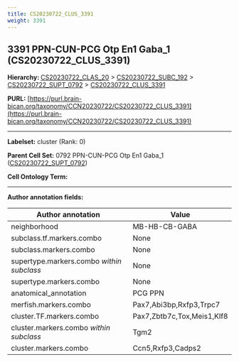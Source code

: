 ```yaml
---
title: CS20230722_CLUS_3391
weight: 3391
---
```

## 3391 PPN-CUN-PCG Otp En1 Gaba_1 (CS20230722_CLUS_3391)
<b>Hierarchy: </b>
[CS20230722_CLAS_20](../CS20230722_CLAS_20) >
[CS20230722_SUBC_192](../CS20230722_SUBC_192) >
[CS20230722_SUPT_0792](../CS20230722_SUPT_0792) >
[CS20230722_CLUS_3391](../CS20230722_CLUS_3391)

**PURL:** [https://purl.brain-bican.org/taxonomy/CCN20230722/CS20230722_CLUS_3391](https://purl.brain-bican.org/taxonomy/CCN20230722/CS20230722_CLUS_3391)

---


**Labelset:** cluster (Rank: 0)

**Parent Cell Set:** 0792 PPN-CUN-PCG Otp En1 Gaba_1 ([CS20230722_SUPT_0792](../CS20230722_SUPT_0792))



**Cell Ontology Term:** 

[MARKER GENES.]: #


---

[TRANSFERRED ANNOTATIONS.]: #


[AUTHOR ANNOTATION FIELDS.]: #


**Author annotation fields:**

| Author annotation | Value |
|-------------------|-------|
|neighborhood|MB-HB-CB-GABA|
|subclass.tf.markers.combo|None|
|subclass.markers.combo|None|
|supertype.markers.combo _within subclass_|None|
|supertype.markers.combo|None|
|anatomical_annotation|PCG PPN|
|merfish.markers.combo|Pax7,Abi3bp,Rxfp3,Trpc7|
|cluster.TF.markers.combo|Pax7,Zbtb7c,Tox,Meis1,Klf8|
|cluster.markers.combo _within subclass_|Tgm2|
|cluster.markers.combo|Ccn5,Rxfp3,Cadps2|
